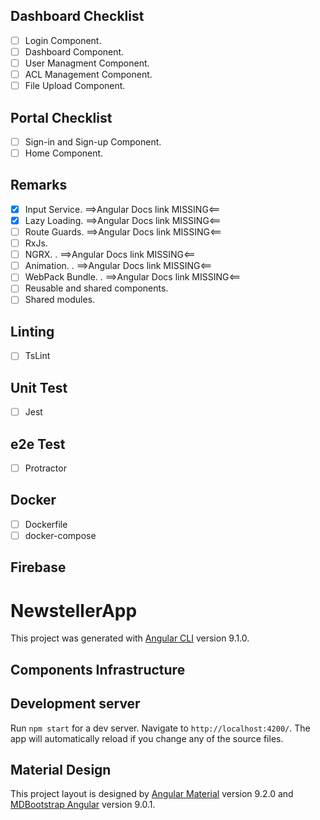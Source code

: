 ## Dashboard Checklist

- [ ] Login Component.
- [ ] Dashboard Component.
- [ ] User Managment Component.
- [ ] ACL Management Component.
- [ ] File Upload Component.

## Portal Checklist
- [ ] Sign-in and Sign-up Component.
- [ ] Home Component.

## Remarks
- [x] Input Service. ==>Angular Docs link MISSING<==
- [x] Lazy Loading. ==>Angular Docs link MISSING<==
- [ ] Route Guards. ==>Angular Docs link MISSING<==
- [ ] RxJs.
- [ ] NGRX. . ==>Angular Docs link MISSING<==
- [ ] Animation. . ==>Angular Docs link MISSING<==
- [ ] WebPack Bundle. . ==>Angular Docs link MISSING<==
- [ ] Reusable and shared components.
- [ ] Shared modules.

## Linting
- [ ] TsLint

## Unit Test
- [ ] Jest

## e2e Test
- [ ] Protractor

## Docker
- [ ] Dockerfile
- [ ] docker-compose

## Firebase

# NewstellerApp

This project was generated with [Angular CLI](https://github.com/angular/angular-cli) version 9.1.0.

## Components Infrastructure

## Development server

Run `npm start` for a dev server. Navigate to `http://localhost:4200/`. The app will automatically reload if you change any of the source files.

## Material Design

This project layout is designed by [Angular Material](https://material.angular.io/) version 9.2.0 and [MDBootstrap Angular](https://mdbootstrap.com/) version 9.0.1.

